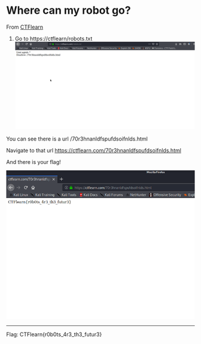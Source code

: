 # Where can my robot go?
From [CTFlearn](https://ctflearn.com/challenge/107)

1. Go to https://ctflearn/robots.txt
![robots.txt](./robotstxtCTFlearn.png)

You can see there is a url /70r3hnanldfspufdsoifnlds.html

Navigate to that url https://ctflearn.com/70r3hnanldfspufdsoifnlds.html
 
And there is your flag!

![Flag](./flag.png)
___ 

Flag: CTFlearn{r0b0ts_4r3_th3_futur3}
